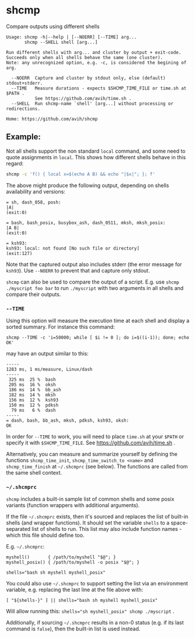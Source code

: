 # shcmp
Compare outputs using different shells

```
Usage: shcmp -h|--help | [--NOERR] [--TIME] arg...
       shcmp --SHELL shell [arg...]

Run different shells with arg... and cluster by output + exit-code.
Succeeds only when all shells behave the same (one cluster).
Note: any unrecognized option, e.g. -c, is considered the begining of arg.

  --NOERR  Capture and cluster by stdout only, else (default) stdout+stderr.
  --TIME   Measure durations - expects $SHCMP_TIME_FILE or time.sh at $PATH .
           See https://github.com/avih/time.sh .
  --SHELL  Run shcmp-name `shell' [arg...] without processing or redirections.

Home: https://github.com/avih/shcmp
```

## Example:
Not all shells support the non standard `local` command, and some need to quote
assignments in `local`. This shows how different shells behave in this regard:

```sh
shcmp -c 'f() { local x=$(echo A B) && echo "|$x|"; }; f'
```

The above might produce the following output, depending on shells availability
and versions:

```
= sh, dash_058, posh:
|A|
(exit:0)

= bash, bash_posix, busybox_ash, dash_0511, mksh, mksh_posix:
|A B|
(exit:0)

= ksh93:
ksh93: local: not found [No such file or directory]
(exit:127)
```

Note that the captured output also includes stderr (the error message for
`ksh93`). Use `--NOERR` to prevent that and capture only stdout.

`shcmp` can also be used to compare the output of a script. E.g. use
`shcmp ./myscript foo bar` to run `./myscript` with two arguments in all shells
and compare their outputs.

### `--TIME`

Using this option will measure the execution time at each shell and display
a sorted summary. For instance this command:

```
shcmp --TIME -c 'i=50000; while [ $i != 0 ]; do i=$((i-1)); done; echo OK'
```

may have an output similar to this:

```
-----
1283 ms, 1 ms/measure, Linux/dash
-----
 325 ms  25 %  bash
 205 ms  16 %  oksh
 186 ms  14 %  bb_ash
 182 ms  14 %  mksh
 156 ms  12 %  ksh93
 150 ms  12 %  pdksh
  79 ms   6 %  dash
-----
= dash, bash, bb_ash, mksh, pdksh, ksh93, oksh:
OK
```

In order for `--TIME` to work, you will need to place `time.sh` at your `$PATH`
or specify it with `$SHCMP_TIME_FILE`. See https://github.com/avih/time.sh .

Alternatively, you can measure and summarize yourself by defining the functions
`shcmp_time_init`, `shcmp_time_switch_to <name>` and `shcmp_time_finish` at
`~/.shcmprc` (see below). The functions are called from the same shell context.

### `~/.shcmprc`

`shcmp` includes a built-in sample list of common shells and some posix
variants (function wrappers with additional arguments).

If the file `~/.shcmprc` exists, then it's sourced and replaces the list of
built-in shells (and wrapper functions). It should set the variable `shells` to
a space-separated list of shells to run. This list may also include function
names - which this file should define too.

E.g. `~/.shcmprc`:
```shell
myshell()       { /path/to/myshell "$@"; }
myshell_posix() { /path/to/myshell -o posix "$@"; }

shells="bash sh myshell myshell_posix"
```

You could also use `~/.shcmprc` to support setting the list via an environment
variable, e.g. replacing the last line at the file above with:
```
[ "${shells-}" ] || shells="bash sh myshell myshell_posix"
```
Will allow running this: `shells="sh myshell_posix" shcmp ./myscript` .

Additionally, if sourcing `~/.shcmprc` results in a non-0 status (e.g. if its
last command is `false`), then the built-in list is used instead.
